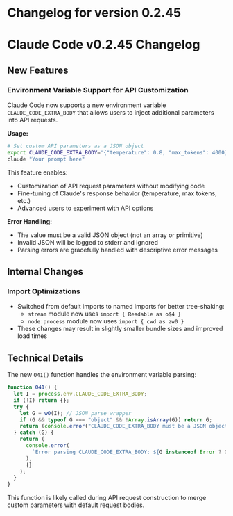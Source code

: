 # Changelog for version 0.2.45

# Claude Code v0.2.45 Changelog

## New Features

### Environment Variable Support for API Customization
Claude Code now supports a new environment variable `CLAUDE_CODE_EXTRA_BODY` that allows users to inject additional parameters into API requests.

**Usage:**
```bash
# Set custom API parameters as a JSON object
export CLAUDE_CODE_EXTRA_BODY='{"temperature": 0.8, "max_tokens": 4000}'
claude "Your prompt here"
```

This feature enables:
- Customization of API request parameters without modifying code
- Fine-tuning of Claude's response behavior (temperature, max tokens, etc.)
- Advanced users to experiment with API options

**Error Handling:**
- The value must be a valid JSON object (not an array or primitive)
- Invalid JSON will be logged to stderr and ignored
- Parsing errors are gracefully handled with descriptive error messages

## Internal Changes

### Import Optimizations
- Switched from default imports to named imports for better tree-shaking:
  - `stream` module now uses `import { Readable as o$4 }`
  - `node:process` module now uses `import { cwd as zw0 }`
- These changes may result in slightly smaller bundle sizes and improved load times

## Technical Details

The new `O41()` function handles the environment variable parsing:
```javascript
function O41() {
  let I = process.env.CLAUDE_CODE_EXTRA_BODY;
  if (!I) return {};
  try {
    let G = wO(I); // JSON parse wrapper
    if (G && typeof G === "object" && !Array.isArray(G)) return G;
    return (console.error("CLAUDE_CODE_EXTRA_BODY must be a JSON object"), {});
  } catch (G) {
    return (
      console.error(
        `Error parsing CLAUDE_CODE_EXTRA_BODY: ${G instanceof Error ? G.message : String(G)}`,
      ),
      {}
    );
  }
}
```

This function is likely called during API request construction to merge custom parameters with default request bodies.
